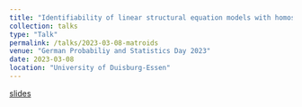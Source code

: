 ```yaml
---
title: "Identifiability of linear structural equation models with homoscedastic errors using algebraic matroids"
collection: talks
type: "Talk"
permalink: /talks/2023-03-08-matroids
venue: "German Probabiliy and Statistics Day 2023"
date: 2023-03-08
location: "University of Duisburg-Essen"
---
```


[slides](../files/20230308.pdf)

